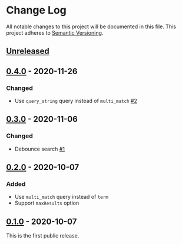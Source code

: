 # Change Log

All notable changes to this project will be documented in this file.
This project adheres to [Semantic Versioning](http://semver.org/).

## [Unreleased]

## [0.4.0] - 2020-11-26

### Changed
- Use `query_string` query instead of `multi_match` [#2](https://github.com/zoetrope/honkit-plugin-elasticsearch/pull/2)

## [0.3.0] - 2020-11-06

### Changed
- Debounce search [#1](https://github.com/zoetrope/honkit-plugin-elasticsearch/pull/1)

## [0.2.0] - 2020-10-07

### Added
- Use `multi_match` query instead of `term`
- Support `maxResults` option

## [0.1.0] - 2020-10-07

This is the first public release.

[Unreleased]: https://github.com/zoetrope/honkit-plugin-elasticsearch/compare/v0.4.0...HEAD
[0.4.0]: https://github.com/zoetrope/honkit-plugin-elasticsearch/compare/v0.3.0...v0.4.0
[0.3.0]: https://github.com/zoetrope/honkit-plugin-elasticsearch/compare/v0.2.0...v0.3.0
[0.2.0]: https://github.com/zoetrope/honkit-plugin-elasticsearch/compare/v0.1.0...v0.2.0
[0.1.0]: https://github.com/zoetrope/honkit-plugin-elasticsearch/compare/05e4a17bccc068cae23ace7a3b0ebcaa80223e7c...v0.1.0
